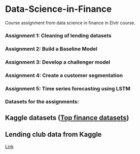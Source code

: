 # Data-Science-in-Finance
Course assignment from data science in finance in Elvtr course.

### Assignment 1: Cleaning of lending datasets 

### Assignment 2: Build a Baseline Model 

### Assignment 3: Develop a challenger model

### Assignment 4: Create a customer segmentation

### Assignment 5: Time series forecasting using LSTM 

### 

### Datasets for the assignments:

## Kaggle datasets ([Top finance datasets](https://www.kaggle.com/discussions/general/447646))

## Lending club data from Kaggle 
[Link](https://www.kaggle.com/code/faressayah/lending-club-loan-defaulters-prediction#%E2%9C%94%EF%B8%8F-Artificial-Neural-Networks-(ANNs))
